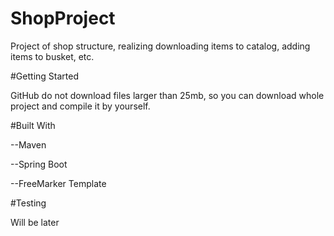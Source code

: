 # ShopProject

Project of shop structure, realizing downloading items to catalog, adding items to busket, etc.

#Getting Started

GitHub do not download files larger than 25mb, so you can download whole project and compile it by yourself.

#Built With

--Maven

--Spring Boot

--FreeMarker Template

#Testing

Will be later
